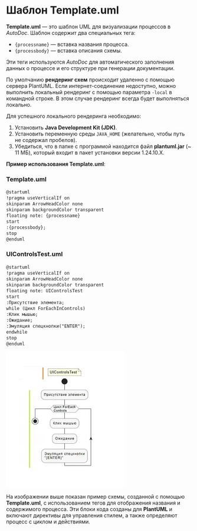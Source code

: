 # Шаблон Template.uml

**Template.uml** — это шаблон UML для визуализации процессов в *AutoDoc*. Шаблон содержит два специальных тега:

- `{processname}` — вставка названия процесса.
- `{processbody}` — вставка описания схемы.

Эти теги используются *AutoDoc* для автоматического заполнения данных о процессе и его структуре при генерации документации.

По умолчанию **рендеринг схем** происходит удаленно с помощью сервера PlantUML. Если интернет-соединение недоступно, можно выполнить локальный рендеринг с помощью параметра `-local` в командной строке. В этом случае рендеринг всегда будет выполняться локально.

Для успешного локального рендеринга необходимо:
1. Установить **Java Development Kit (JDK)**.
2. Установить переменную среды `JAVA_HOME` (желательно, чтобы путь не содержал пробелов).
3. Убедиться, что в папке с программой находится файл **plantuml.jar** (~ 11 МБ), который входит в пакет установки версии 1.24.10.X.

**Пример использования Template.uml**:

### Template.uml
```plantuml
@startuml
!pragma useVerticalIf on
skinparam ArrowHeadColor none
skinparam backgroundColor transparent
floating note: {processname}
start
:{processbody};
stop
@enduml
```

### UIControlsTest.uml
```plantuml
@startuml
!pragma useVerticalIf on
skinparam ArrowHeadColor none
skinparam backgroundColor transparent
floating note: UIControlsTest
start
:Присутствие элемента;
while (Цикл ForEachInControls)
:Клик мышью;
:Ожидание;
:Эмуляция спецкнопки("ENTER");
endwhile
stop
@enduml
```

 ![Результат рендеринга UIControlsTest.uml](<../../../.gitbook/assets1/uml_autodoc.png>)

На изображении выше показан пример схемы, созданной с помощью **Template.uml**, с использованием тегов для отображения названия и содержимого процесса.
Эти блоки кода созданы для **PlantUML** и включают директивы для управления стилем, а также определяют процесс с циклом и действиями. 



